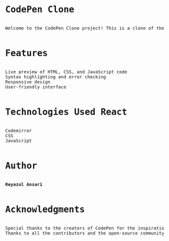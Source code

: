 <pre>
<h1>CodePen Clone</h1>
Welcome to the CodePen Clone project! This is a clone of the popular CodePen platform, allowing users to write and preview HTML, CSS, and JavaScript code in real-time.

<h1>Features</h1>
Live preview of HTML, CSS, and JavaScript code
Syntax highlighting and error checking
Responsive design
User-friendly interface

<h1>Technologies Used React</h1>
Codemirror
CSS
JavaScript

<h1>Author</h1>
<b>Reyazul Ansari</b>

<h1>Acknowledgments</h1>
Special thanks to the creators of CodePen for the inspiration.
Thanks to all the contributors and the open-source community.</pre>